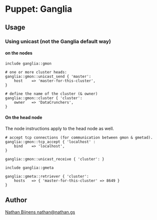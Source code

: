 # Puppet: Ganglia

## Usage

### Using unicast (not the Ganglia default way)

#### on the nodes

    include ganglia::gmon

    # one or more cluster heads:
    ganglia::gmon::unicast_send { 'master':
        host    => 'master-for-this-cluster',
    }

    # define the name of the cluster (& owner)
    ganglia::gmon::cluster { 'cluster':
        owner   => 'DataCrunchers',
    }

#### On the head node

The node instructions apply to the head node as well.

    # accept tcp connections (for communication between gmon & gmetad).
    ganglia::gmon::tcp_accept { 'localhost' :
        bind    => 'localhost',
    }

    ganglia::gmon::unicast_receive { 'cluster': }

    include ganglia::gmeta

    ganglia::gmeta::retriever { 'cluster':
        hosts   => { 'master-for-this-cluster' => 8649 }
    }


## Author

[Nathan Bijnens <nathan@nathan.gs>](nathan.gs)